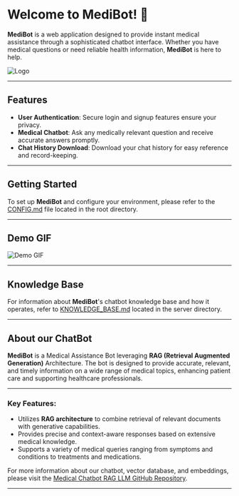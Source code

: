 # Welcome to MediBot! 🤖

**MediBot** is a web application designed to provide instant medical assistance through a sophisticated chatbot interface. Whether you have medical questions or need reliable health information, **MediBot** is here to help.

![Logo](demo_data/cartoon-bot.png)

---

## Features

- **User Authentication**: Secure login and signup features ensure your privacy.
- **Medical Chatbot**: Ask any medically relevant question and receive accurate answers promptly.
- **Chat History Download**: Download your chat history for easy reference and record-keeping.

---

## Getting Started

To set up **MediBot** and configure your environment, please refer to the [CONFIG.md](CONFIG.md) file located in the root directory.

---

## Demo GIF

![Demo GIF](demo_data/demo-gif.gif)

---

## Knowledge Base

For information about **MediBot**'s chatbot knowledge base and how it operates, refer to [KNOWLEDGE_BASE.md](server/KNOWLEDGE_BASE.md) located in the server directory.

---

## About our ChatBot

**MediBot** is a Medical Assistance Bot leveraging **RAG (Retrieval Augmented Generation)** Architecture. The bot is designed to provide accurate, relevant, and timely information on a wide range of medical topics, enhancing patient care and supporting healthcare professionals.

---

### Key Features:
- Utilizes **RAG architecture** to combine retrieval of relevant documents with generative capabilities.
- Provides precise and context-aware responses based on extensive medical knowledge.
- Supports a variety of medical queries ranging from symptoms and conditions to treatments and medications.

For more information about our chatbot, vector database, and embeddings, please visit the [Medical Chatbot RAG LLM GitHub Repository](https://github.com/RudrakshSJoshi/Medical_Chatbot_RAG_LLM).

---